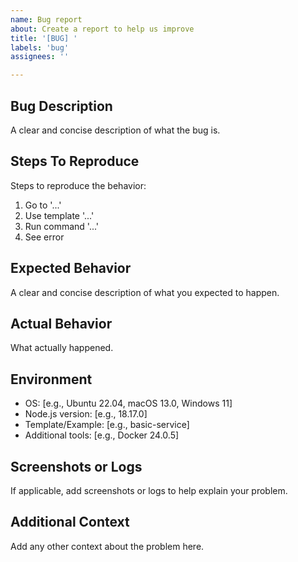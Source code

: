 ```yaml
---
name: Bug report
about: Create a report to help us improve
title: '[BUG] '
labels: 'bug'
assignees: ''

---
```


## Bug Description
A clear and concise description of what the bug is.

## Steps To Reproduce
Steps to reproduce the behavior:
1. Go to '...'
2. Use template '...'
3. Run command '...'
4. See error

## Expected Behavior
A clear and concise description of what you expected to happen.

## Actual Behavior
What actually happened.

## Environment
- OS: [e.g., Ubuntu 22.04, macOS 13.0, Windows 11]
- Node.js version: [e.g., 18.17.0]
- Template/Example: [e.g., basic-service]
- Additional tools: [e.g., Docker 24.0.5]

## Screenshots or Logs
If applicable, add screenshots or logs to help explain your problem.

## Additional Context
Add any other context about the problem here.
